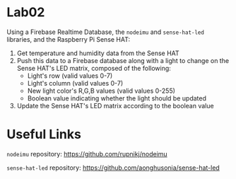 # Lab02
Using a Firebase Realtime Database, the `nodeimu` and `sense-hat-led` libraries, and the Raspberry Pi Sense HAT:
  1. Get temperature and humidity data from the Sense HAT
  2. Push this data to a Firebase database along with a light to change on the Sense HAT's LED matrix, composed of the following:
      - Light's row (valid values 0-7)
      - Light's column (valid values 0-7)
      - New light color's R,G,B values (valid values 0-255)
      - Boolean value indicating whether the light should be updated
  3. Update the Sense HAT's LED matrix according to the boolean value

# Useful Links
`nodeimu` repository: https://github.com/rupnikj/nodeimu

`sense-hat-led` repository: https://github.com/aonghusonia/sense-hat-led

